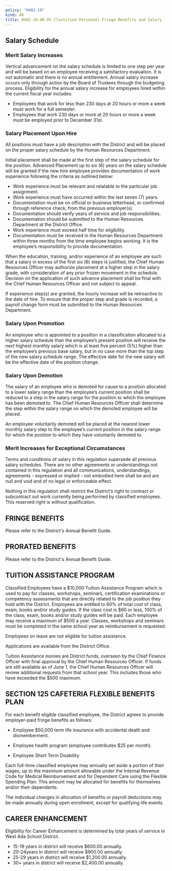 ```yaml
---
policy: "0402.10"
kind: AR
title: 0402.10-AR-05 Classified Personnel Fringe Benefits and Salary
---
```


## Salary Schedule

### Merit Salary Increases
Vertical advancement on the salary schedule is limited to one step per year and will be based on an employee receiving a satisfactory evaluation.  It is not automatic and there is no annual entitlement.  Annual salary increase occurs only through action by the Board of Trustees through the budgeting process.  Eligibility for the annual salary increase for employees hired within the current fiscal year includes:

- Employees that work for less than 230 days at 20 hours or more a week must work for a full semester.
- Employees that work 230 days or more at 20 hours or more a week must be employed prior to December 31st.

### Salary Placement Upon Hire
All positions must have a job description with the District and will be placed on the proper salary schedule by the Human Resources Department.

Initial placement shall be made at the first step of the salary schedule for the position.  Advanced Placement up to six (6) years on the salary schedule will be granted if the new hire employee provides documentation of work experience following the criteria as outlined below: 

- Work experience must be relevant and relatable to the particular job assignment.
- Work experience must have occurred within the last seven (7) years.
- Documentation must be on official or business letterhead, or confirmed through reference check, from the previous employer(s).
- Documentation should verify years of service and job responsibilities.
- Documentation should be submitted to the Human Resources Department at the District Office.
- Work experience must exceed half time for eligibility.
- Documentation must be received in the Human Resources Department within three months from the time employee begins working. It is the employee’s responsibility to provide documentation.

When the education, training, and/or experience of an employee are such that a salary in excess of the first six (6) steps is justified, the Chief Human Resources Officer may authorize placement at a higher step in the salary grade, with consideration of any prior frozen movement in the schedule.  Decision on the application of such advance placement shall be final with the Chief Human Resources Officer and not subject to appeal.

If experience step(s) are granted, the hourly increase will be retroactive to the date of hire. To ensure that the proper step and grade is recorded, a payroll change form must be submitted to the Human Resources Department.

### Salary Upon Promotion
An employee who is appointed to a position in a classification allocated to a higher salary schedule than the employee’s present position will receive the next highest monthly salary which is at least five percent (5%) higher than the employee’s previous base salary, but in no case more than the top step of the new salary schedule range. The effective date for the new salary will be the effective date of the position change. 

### Salary Upon Demotion
The salary of an employee who is demoted for cause to a position allocated to a lower salary range than the employee’s current position shall be reduced to a step in the salary range for the position to which the employee has been demoted to. The Chief Human Resources Officer shall determine the step within the salary range on which the demoted employee will be placed.

An employee voluntarily demoted will be placed at the nearest lower monthly salary step to the employee’s current position in the salary range for which the position to which they have voluntarily demoted to. 

### Merit Increases for Exceptional Circumstances
Terms and conditions of salary in this regulation supersede all previous salary schedules. There are no other agreements or understandings not contained in this regulation and all communications, understandings, agreements - expressed or implied - not embodied here shall be and are null and void and of no legal or enforceable effect.

Nothing in this regulation shall restrict the District’s right to contract or subcontract out work currently being performed by classified employees. This reserved right is without qualification.

## FRINGE BENEFITS
Please refer to the District's Annual Benefit Guide.

## PRORATED BENEFITS
Please refer to the District's Annual Benefit Guide.

## TUITION ASSISTANCE PROGRAM
Classified Employees have a $10,000 Tuition Assistance Program which is used to pay for classes, workshops, seminars, certification examinations or competency assessments that are directly related to the job position they hold with the District.  Employees are entitled to 60% of total cost of class, exam, books and/or study guides.  If the class cost is $60 or less, 100% of the class, exam, books and/or study guides will be paid.  Each employee may receive a maximum of $500 a year.  Classes, workshops and seminars must be completed in the same school year as reimbursement is requested. 
 
Employees on leave are not eligible for tuition assistance. 
 
Applications are available from the District Office.

Tuition Assistance monies are District funds, overseen by the Chief Finance Officer with final approval by the Chief Human Resources Officer.  If funds are still available as of June 1, the Chief Human Resources Officer will review additional requests from that school year.  This includes those who have exceeded the $500 maximum.

## SECTION 125 CAFETERIA FLEXIBLE BENEFITS PLAN
For each benefit eligible classified employee, the District agrees to provide employer-paid fringe benefits as follows:

- Employee $50,000 term life insurance with accidental death and dismemberment.

- Employee health program (employee contributes $25 per month).

- Employee Short Term Disability

Each full-time classified employee may annually set aside a portion of their wages, up to the maximum amount allowable under the Internal Revenue Code for Medical Reimbursement and for Dependent Care using the Flexible Spending Plan. This amount may be allocated for benefits for themselves and/or their dependents.

The individual changes in allocation of benefits or payroll deductions may be made annually during open enrollment, except for qualifying life events.

## CAREER ENHANCEMENT

Eligibility for Career Enhancement is determined by total years of service in West Ada School District.
- 15-19 years in district will receive $600.00 annually.
- 20-24years in district will receive $900.00 annually.
- 25-29 years in district will receive $1,200.00 annually.
- 30+ years in district will receive $2,400.00 annually.

